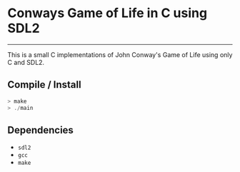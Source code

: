 # Conways Game of Life in C using SDL2
---
This is a small C implementations of John Conway's Game of Life using only C and SDL2.

## Compile / Install
```c
> make
> ./main
```

## Dependencies
- `sdl2`
- `gcc`
- `make`